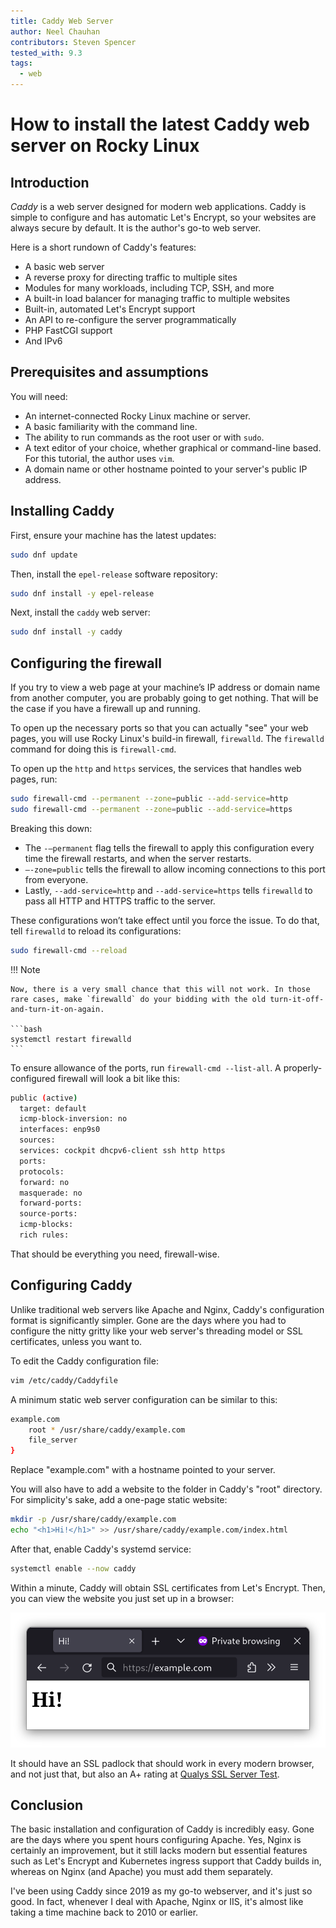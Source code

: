 ```yaml
---
title: Caddy Web Server
author: Neel Chauhan
contributors: Steven Spencer
tested_with: 9.3
tags:
  - web
---
```


# How to install the latest Caddy web server on Rocky Linux

## Introduction

*Caddy* is a web server designed for modern web applications. Caddy is simple to configure and has automatic Let's Encrypt, so your websites are always secure by default. It is the author's go-to web server.

Here is a short rundown of Caddy's features:

* A basic web server
* A reverse proxy for directing traffic to multiple sites
* Modules for many workloads, including TCP, SSH, and more
* A built-in load balancer for managing traffic to multiple websites
* Built-in, automated Let's Encrypt support
* An API to re-configure the server programmatically
* PHP FastCGI support
* And IPv6

## Prerequisites and assumptions

You will need:

* An internet-connected Rocky Linux machine or server.
* A basic familiarity with the command line.
* The ability to run commands as the root user or with `sudo`.
* A text editor of your choice, whether graphical or command-line based. For this tutorial, the author uses `vim`.
* A domain name or other hostname pointed to your server's public IP address.

## Installing Caddy

First, ensure your machine has the latest updates:

```bash
sudo dnf update
```

Then, install the `epel-release` software repository:

```bash
sudo dnf install -y epel-release
```

Next, install the `caddy` web server:

```bash
sudo dnf install -y caddy
```

## Configuring the firewall

If you try to view a web page at your machine’s IP address or domain name from another computer, you are probably going to get nothing. That will be the case if you have a firewall up and running.

To open up the necessary ports so that you can actually "see" your web pages, you will use Rocky Linux's build-in firewall, `firewalld`. The `firewalld` command for doing this is `firewall-cmd`.

To open up the `http` and `https` services, the services that handles web pages, run:

```bash
sudo firewall-cmd --permanent --zone=public --add-service=http
sudo firewall-cmd --permanent --zone=public --add-service=https
```

Breaking this down:

* The `-–permanent` flag tells the firewall to apply this configuration every time the firewall restarts, and when the server restarts.
* `–-zone=public` tells the firewall to allow incoming connections to this port from everyone.
* Lastly, `--add-service=http` and `--add-service=https` tells `firewalld` to pass all HTTP and HTTPS traffic to the server.

These configurations won’t take effect until you force the issue. To do that, tell `firewalld` to reload its configurations:

```bash
sudo firewall-cmd --reload
```

!!! Note

    Now, there is a very small chance that this will not work. In those rare cases, make `firewalld` do your bidding with the old turn-it-off-and-turn-it-on-again.

    ```bash
    systemctl restart firewalld
    ```

To ensure allowance of the ports, run `firewall-cmd --list-all`. A properly-configured firewall will look a bit like this:

```bash
public (active)
  target: default
  icmp-block-inversion: no
  interfaces: enp9s0
  sources:
  services: cockpit dhcpv6-client ssh http https
  ports:
  protocols:
  forward: no
  masquerade: no
  forward-ports:
  source-ports:
  icmp-blocks:
  rich rules:
```

That should be everything you need, firewall-wise.

## Configuring Caddy

Unlike traditional web servers like Apache and Nginx, Caddy's configuration format is significantly simpler. Gone are the days where you had to configure the nitty gritty like your web server's threading model or SSL certificates, unless you want to.

To edit the Caddy configuration file:

```bash
vim /etc/caddy/Caddyfile
```

A minimum static web server configuration can be similar to this:

```bash
example.com
    root * /usr/share/caddy/example.com
    file_server
}
```

Replace "example.com" with a hostname pointed to your server.

You will also have to add a website to the folder in Caddy's "root" directory. For simplicity's sake, add a one-page static website:

```bash
mkdir -p /usr/share/caddy/example.com
echo "<h1>Hi!</h1>" >> /usr/share/caddy/example.com/index.html
```

After that, enable Caddy's systemd service:

```bash
systemctl enable --now caddy
```

Within a minute, Caddy will obtain SSL certificates from Let's Encrypt. Then, you can view the website you just set up in a browser:

![Caddy serving our demo website](../images/caddy_example.png)

It should have an SSL padlock that should work in every modern browser, and not just that, but also an A+ rating at [Qualys SSL Server Test](https://www.ssllabs.com/ssltest/).

## Conclusion

The basic installation and configuration of Caddy is incredibly easy. Gone are the days where you spent hours configuring Apache. Yes, Nginx is certainly an improvement, but it still lacks modern but essential features such as Let's Encrypt and Kubernetes ingress support that Caddy builds in, whereas on Nginx (and Apache) you must add them separately.

I've been using Caddy since 2019 as my go-to webserver, and it's just so good. In fact, whenever I deal with Apache, Nginx or IIS, it's almost like taking a time machine back to 2010 or earlier.
